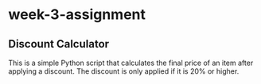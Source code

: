 # week-3-assignment


## Discount Calculator

This is a simple Python script that calculates the final price of an item after applying a discount. The discount is only applied if it is 20% or higher.

